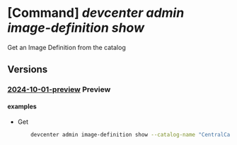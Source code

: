 # [Command] _devcenter admin image-definition show_

Get an Image Definition from the catalog

## Versions

### [2024-10-01-preview](/Resources/mgmt-plane/L3N1YnNjcmlwdGlvbnMve30vcmVzb3VyY2Vncm91cHMve30vcHJvdmlkZXJzL21pY3Jvc29mdC5kZXZjZW50ZXIvcHJvamVjdHMve30vY2F0YWxvZ3Mve30vaW1hZ2VkZWZpbml0aW9ucy97fQ==/2024-10-01-preview.xml) **Preview**

<!-- mgmt-plane /subscriptions/{}/resourcegroups/{}/providers/microsoft.devcenter/projects/{}/catalogs/{}/imagedefinitions/{} 2024-10-01-preview -->

#### examples

- Get
    ```bash
        devcenter admin image-definition show --catalog-name "CentralCatalog" --image-definition-name "DefaultDevImage" --project-name "rg1" --resource-group "rg1"
    ```
